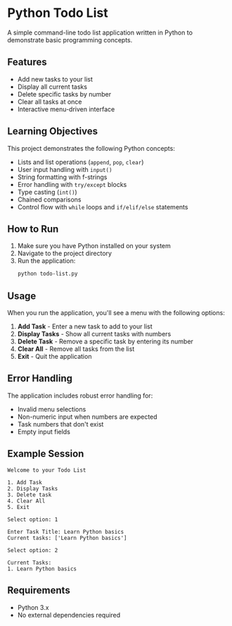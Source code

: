 # Python Todo List

A simple command-line todo list application written in Python to demonstrate basic programming concepts.

## Features

- Add new tasks to your list
- Display all current tasks
- Delete specific tasks by number
- Clear all tasks at once
- Interactive menu-driven interface

## Learning Objectives

This project demonstrates the following Python concepts:
- Lists and list operations (`append`, `pop`, `clear`)
- User input handling with `input()`
- String formatting with f-strings
- Error handling with `try/except` blocks
- Type casting (`int()`)
- Chained comparisons
- Control flow with `while` loops and `if/elif/else` statements

## How to Run

1. Make sure you have Python installed on your system
2. Navigate to the project directory
3. Run the application:
   ```bash
   python todo-list.py
   ```

## Usage

When you run the application, you'll see a menu with the following options:

1. **Add Task** - Enter a new task to add to your list
2. **Display Tasks** - Show all current tasks with numbers
3. **Delete Task** - Remove a specific task by entering its number
4. **Clear All** - Remove all tasks from the list
5. **Exit** - Quit the application

## Error Handling

The application includes robust error handling for:
- Invalid menu selections
- Non-numeric input when numbers are expected
- Task numbers that don't exist
- Empty input fields

## Example Session

```
Welcome to your Todo List

1. Add Task
2. Display Tasks
3. Delete task
4. Clear All
5. Exit

Select option: 1

Enter Task Title: Learn Python basics
Current tasks: ['Learn Python basics']

Select option: 2

Current Tasks:
1. Learn Python basics
```

## Requirements

- Python 3.x
- No external dependencies required
